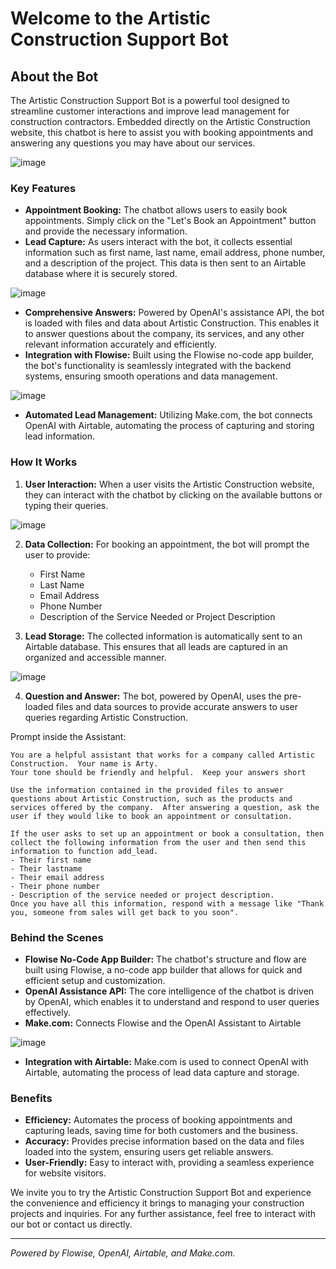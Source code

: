 # Welcome to the Artistic Construction Support Bot

## About the Bot

The Artistic Construction Support Bot is a powerful tool designed to streamline customer interactions and improve lead management for construction contractors. Embedded directly on the Artistic Construction website, this chatbot is here to assist you with booking appointments and answering any questions you may have about our services.

![image](https://github.com/mattrob333/Projects_Expanded/assets/31228129/7cbb2cbb-3e24-462d-bc32-bfedeff182e2)

### Key Features

- **Appointment Booking:** The chatbot allows users to easily book appointments. Simply click on the "Let's Book an Appointment" button and provide the necessary information.
- **Lead Capture:** As users interact with the bot, it collects essential information such as first name, last name, email address, phone number, and a description of the project. This data is then sent to an Airtable database where it is securely stored.

![image](https://github.com/mattrob333/Projects_Expanded/assets/31228129/ccd3071f-14d2-4997-9574-05d031b25a5b)

- **Comprehensive Answers:** Powered by OpenAI's assistance API, the bot is loaded with files and data about Artistic Construction. This enables it to answer questions about the company, its services, and any other relevant information accurately and efficiently.
- **Integration with Flowise:** Built using the Flowise no-code app builder, the bot's functionality is seamlessly integrated with the backend systems, ensuring smooth operations and data management.

![image](https://github.com/mattrob333/Projects_Expanded/assets/31228129/f62ff358-fe0b-4573-b41c-7f252f1bb5eb)

- **Automated Lead Management:** Utilizing Make.com, the bot connects OpenAI with Airtable, automating the process of capturing and storing lead information.

### How It Works

1. **User Interaction:** When a user visits the Artistic Construction website, they can interact with the chatbot by clicking on the available buttons or typing their queries.

![image](https://github.com/mattrob333/Projects_Expanded/assets/31228129/0a0e670a-28de-4097-a20d-7ee1a0747e30)

2. **Data Collection:** For booking an appointment, the bot will prompt the user to provide:
   - First Name
   - Last Name
   - Email Address
   - Phone Number
   - Description of the Service Needed or Project Description

3. **Lead Storage:** The collected information is automatically sent to an Airtable database. This ensures that all leads are captured in an organized and accessible manner.

![image](https://github.com/mattrob333/Projects_Expanded/assets/31228129/c63393fb-eda7-409e-af74-b0b0b3f4becb)

4. **Question and Answer:** The bot, powered by OpenAI, uses the pre-loaded files and data sources to provide accurate answers to user queries regarding Artistic Construction.

Prompt inside the Assistant:
```
You are a helpful assistant that works for a company called Artistic Construction.  Your name is Arty.
Your tone should be friendly and helpful.  Keep your answers short

Use the information contained in the provided files to answer questions about Artistic Construction, such as the products and services offered by the company.  After answering a question, ask the user if they would like to book an appointment or consultation.

If the user asks to set up an appointment or book a consultation, then collect the following information from the user and then send this information to function add_lead. 
- Their first name
- Their lastname
- Their email address
- Their phone number
- Description of the service needed or project description.
Once you have all this information, respond with a message like "Thank you, someone from sales will get back to you soon".
```

### Behind the Scenes

- **Flowise No-Code App Builder:** The chatbot's structure and flow are built using Flowise, a no-code app builder that allows for quick and efficient setup and customization.
- **OpenAI Assistance API:** The core intelligence of the chatbot is driven by OpenAI, which enables it to understand and respond to user queries effectively.
- **Make.com:** Connects Flowise and the OpenAI Assistant to Airtable

![image](https://github.com/mattrob333/Projects_Expanded/assets/31228129/b656a86f-4883-41d1-aedc-d52cc5296181)

- **Integration with Airtable:** Make.com is used to connect OpenAI with Airtable, automating the process of lead data capture and storage.

### Benefits

- **Efficiency:** Automates the process of booking appointments and capturing leads, saving time for both customers and the business.
- **Accuracy:** Provides precise information based on the data and files loaded into the system, ensuring users get reliable answers.
- **User-Friendly:** Easy to interact with, providing a seamless experience for website visitors.

We invite you to try the Artistic Construction Support Bot and experience the convenience and efficiency it brings to managing your construction projects and inquiries. For any further assistance, feel free to interact with our bot or contact us directly.

---

*Powered by Flowise, OpenAI, Airtable, and Make.com.*
